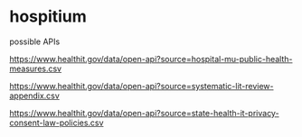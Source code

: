 # hospitium

possible APIs

<!--hospital health reporting  -->
https://www.healthit.gov/data/open-api?source=hospital-mu-public-health-measures.csv

<!-- Healthcare quality, safety, and efficiency -->
https://www.healthit.gov/data/open-api?source=systematic-lit-review-appendix.csv

<!-- privacy and consent laws -->
https://www.healthit.gov/data/open-api?source=state-health-it-privacy-consent-law-policies.csv
